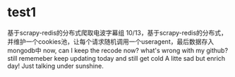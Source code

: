 # test1
基于scrapy-redis的分布式爬取电波字幕组
10/13，基于scrapy-redis的分布式，并维护一个cookies池，让每个请求随机调用一个useragent，最后数据存入mongodb中
now, can I keep the recode now?
what's wrong with my github?
still rememeber keep updating today and still get cold
A litte sad but enrich day!
Just talking under sunshine.